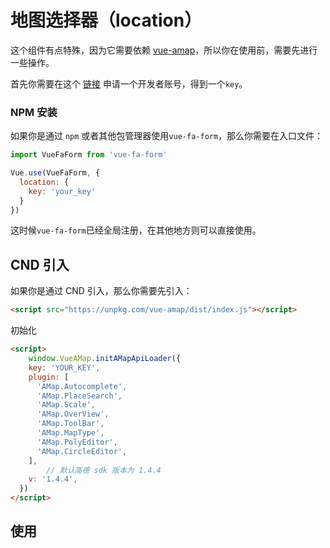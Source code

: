# 地图选择器（location）

这个组件有点特殊，因为它需要依赖 [vue-amap](https://github.com/ElemeFE/vue-amap)，所以你在使用前，需要先进行一些操作。

首先你需要在这个 [链接](https://lbs.amap.com/) 申请一个开发者账号，得到一个`key`。

### NPM 安装

如果你是通过 `npm` 或者其他包管理器使用`vue-fa-form`，那么你需要在入口文件：

```js
import VueFaForm from 'vue-fa-form'

Vue.use(VueFaForm, {
  location: {
    key: 'your_key'
  }
})
```

这时候`vue-fa-form`已经全局注册，在其他地方则可以直接使用。

## CND 引入

如果你是通过 CND 引入，那么你需要先引入：

```html
<script src="https://unpkg.com/vue-amap/dist/index.js"></script>
```

初始化

```html
<script>
	window.VueAMap.initAMapApiLoader({
    key: 'YOUR_KEY',
    plugin: [
      'AMap.Autocomplete',
      'AMap.PlaceSearch',
      'AMap.Scale',
      'AMap.OverView',
      'AMap.ToolBar',
      'AMap.MapType',
      'AMap.PolyEditor',
      'AMap.CircleEditor',
    ],
        // 默认高德 sdk 版本为 1.4.4
    v: '1.4.4',
  })
</script>
```



## 使用

<vuep  template="#location-example"></vuep>

<script v-pre type="text/x-template" id="location-example">
<template>
  <vue-fa-form :form-item="formItems"
               :get-form-data="getFormData"
               @submit="submit" />
</template>

<script>
export default {
  data() {
    return {
      formItems: [
        {
          label: '位置',
          key: 'location',
          type: 'location',
          meta: {
            search_option: {
              city: '惠州',
              citylimit: true
            },
            map_center: [114.414659, 23.11059]
          }
        }
      ],
      getFormData: () => ({
        location: []
      })
    }
  },
  methods: {
    submit(data) {
      console.log(data)
    }
  }
}
</script>
</script>